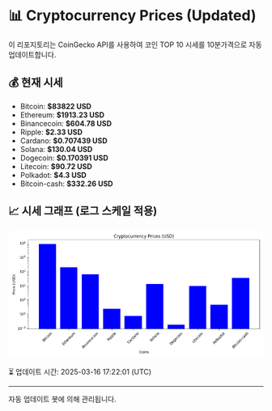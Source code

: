 
# 📊 Cryptocurrency Prices (Updated)

이 리포지토리는 CoinGecko API를 사용하여 코인 TOP 10 시세를 10분가격으로 자동 업데이트합니다.

## 💰 현재 시세
- Bitcoin: **$83822 USD**
- Ethereum: **$1913.23 USD**
- Binancecoin: **$604.78 USD**
- Ripple: **$2.33 USD**
- Cardano: **$0.707439 USD**
- Solana: **$130.04 USD**
- Dogecoin: **$0.170391 USD**
- Litecoin: **$90.72 USD**
- Polkadot: **$4.3 USD**
- Bitcoin-cash: **$332.26 USD**

## 📈 시세 그래프 (로그 스케일 적용)
![Crypto Prices](crypto_prices.png)

⏳ 업데이트 시간: 2025-03-16 17:22:01 (UTC)

---
자동 업데이트 봇에 의해 관리됩니다.

